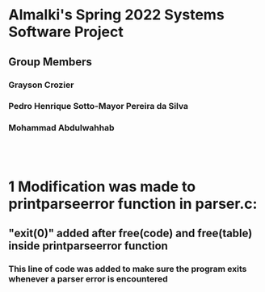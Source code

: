 # Almalki's Spring 2022 Systems Software Project

## Group Members

### Grayson Crozier

### Pedro Henrique Sotto-Mayor Pereira da Silva

### Mohammad Abdulwahhab

<br />
<br />

# 1 Modification was made to printparseerror function in parser.c:

## "exit(0)" added after free(code) and free(table) inside printparseerror function
### This line of code was added to make sure the program exits whenever a parser error is encountered
